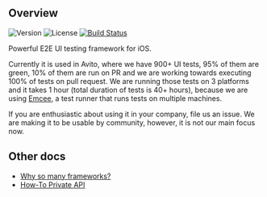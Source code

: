 ## Overview

![Version](https://cocoapod-badges.herokuapp.com/v/MixboxFoundation/badge.png)
![License](https://img.shields.io/badge/license-MIT-blue.svg)
[![Build Status](https://travis-ci.org/avito-tech/Mixbox.svg?branch=master)](https://travis-ci.org/avito-tech/Mixbox)

Powerful E2E UI testing framework for iOS.

Currently it is used in Avito, where we have 900+ UI tests, 95% of them are green, 10% of them are run on PR and we are working towards executing 100% of tests on pull request. We are running those tests on 3 platforms and it takes 1 hour (total duration of tests is 40+ hours), because we are using [Emcee](https://github.com/avito-tech/Emcee), a test runner that runs tests on multiple machines.

If you are enthusiastic about using it in your company, file us an issue. We are making it to be usable by community, however, it is not our main focus now.

## Other docs

- [Why so many frameworks?](Docs/Frameworks.md)
- [How-To Private API](Docs/PrivateApi.md)